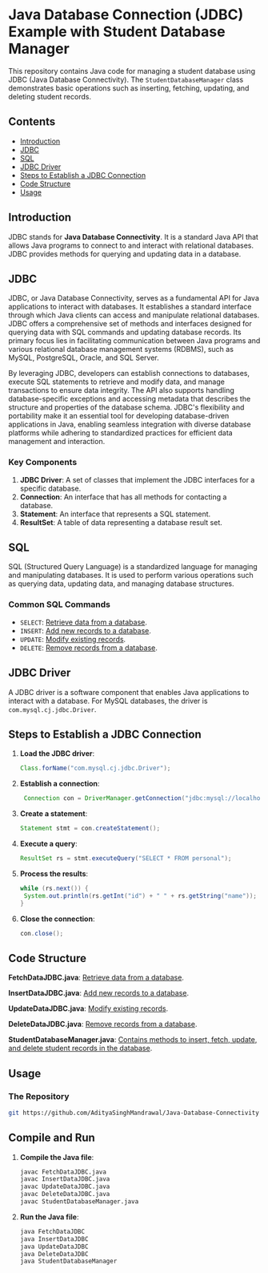 # Java Database Connection (JDBC) Example with Student Database Manager

This repository contains Java code for managing a student database using JDBC (Java Database Connectivity). The `StudentDatabaseManager` class demonstrates basic operations such as inserting, fetching, updating, and deleting student records.

## Contents

- [Introduction](#introduction)
- [JDBC](#jdbc)
- [SQL](#sql)
- [JDBC Driver](#jdbc-driver)
- [Steps to Establish a JDBC Connection](#steps-to-establish-a-jdbc-connection)
- [Code Structure](#code-structure)
- [Usage](#usage)

## Introduction

JDBC stands for **Java Database Connectivity**. It is a standard Java API that allows Java programs to connect to and interact with relational databases. JDBC provides methods for querying and updating data in a database.

## JDBC

JDBC, or Java Database Connectivity, serves as a fundamental API for Java applications to interact with databases. It establishes a standard interface through which Java clients can access and manipulate relational databases. JDBC offers a comprehensive set of methods and interfaces designed for querying data with SQL commands and updating database records. Its primary focus lies in facilitating communication between Java programs and various relational database management systems (RDBMS), such as MySQL, PostgreSQL, Oracle, and SQL Server.

By leveraging JDBC, developers can establish connections to databases, execute SQL statements to retrieve and modify data, and manage transactions to ensure data integrity. The API also supports handling database-specific exceptions and accessing metadata that describes the structure and properties of the database schema. JDBC's flexibility and portability make it an essential tool for developing database-driven applications in Java, enabling seamless integration with diverse database platforms while adhering to standardized practices for efficient data management and interaction.

### Key Components

1. **JDBC Driver**: A set of classes that implement the JDBC interfaces for a specific database.
2. **Connection**: An interface that has all methods for contacting a database.
3. **Statement**: An interface that represents a SQL statement.
4. **ResultSet**: A table of data representing a database result set.

## SQL

SQL (Structured Query Language) is a standardized language for managing and manipulating databases. It is used to perform various operations such as querying data, updating data, and managing database structures.

### Common SQL Commands

- `SELECT`: [Retrieve data from a database](https://github.com/AdityaSinghMandrawal/Java-Database-Connectivity/blob/main/FetchDataJDBC.java).
- `INSERT`: [Add new records to a database](https://github.com/AdityaSinghMandrawal/Java-Database-Connectivity/blob/main/InsertDataJDBC.java).
- `UPDATE`: [Modify existing records](https://github.com/AdityaSinghMandrawal/Java-Database-Connectivity/blob/main/UpdateDataJDBC.java).
- `DELETE`: [Remove records from a database](https://github.com/AdityaSinghMandrawal/Java-Database-Connectivity/blob/main/DeleteDataJDBC.java).

## JDBC Driver

A JDBC driver is a software component that enables Java applications to interact with a database. For MySQL databases, the driver is `com.mysql.cj.jdbc.Driver`.

## Steps to Establish a JDBC Connection

1. **Load the JDBC driver**:
   ```java
   Class.forName("com.mysql.cj.jdbc.Driver");
2. **Establish a connection**:
   ```java
    Connection con = DriverManager.getConnection("jdbc:mysql://localhost:3306/student_db", "root", "");
3. **Create a statement**:
   ```java
   Statement stmt = con.createStatement();
4. **Execute a query**:
   ```java
   ResultSet rs = stmt.executeQuery("SELECT * FROM personal");
5. **Process the results**:
   ```java
   while (rs.next()) {
    System.out.println(rs.getInt("id") + " " + rs.getString("name"));
   }
6. **Close the connection**:
   ```java
   con.close();
   
## Code Structure

**FetchDataJDBC.java**: [Retrieve data from a database](https://github.com/AdityaSinghMandrawal/Java-Database-Connectivity/blob/main/FetchDataJDBC.java).

**InsertDataJDBC.java**: [Add new records to a database](https://github.com/AdityaSinghMandrawal/Java-Database-Connectivity/blob/main/InsertDataJDBC.java).

**UpdateDataJDBC.java**: [Modify existing records](https://github.com/AdityaSinghMandrawal/Java-Database-Connectivity/blob/main/UpdateDataJDBC.java).

**DeleteDataJDBC.java**: [Remove records from a database](https://github.com/AdityaSinghMandrawal/Java-Database-Connectivity/blob/main/DeleteDataJDBC.java).

**StudentDatabaseManager.java**: [Contains methods to insert, fetch, update, and delete student records in the database](https://github.com/AdityaSinghMandrawal/Java-Database-Connectivity/blob/main/StudentDatabaseManager.java).

## Usage

### The Repository

```sh
git https://github.com/AdityaSinghMandrawal/Java-Database-Connectivity
```
## Compile and Run

1. **Compile the Java file**:

   ```sh
   javac FetchDataJDBC.java
   javac InsertDataJDBC.java
   javac UpdateDataJDBC.java
   javac DeleteDataJDBC.java
   javac StudentDatabaseManager.java
   ```
2. **Run the Java file**:

   ```sh
   java FetchDataJDBC
   java InsertDataJDBC
   java UpdateDataJDBC
   java DeleteDataJDBC
   java StudentDatabaseManager
